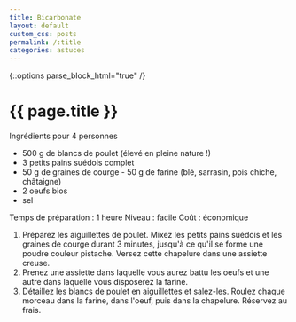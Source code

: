 ```yaml
---
title: Bicarbonate
layout: default
custom_css: posts
permalink: /:title
categories: astuces
---
```


{::options parse_block_html="true" /}

<div id="main" class='content'>

# {{ page.title }}

Ingrédients pour 4 personnes

- 500 g de blancs de poulet (élevé en pleine nature !)
- 3 petits pains suédois complet
- 50 g de graines de courge - 50 g de farine (blé, sarrasin, pois chiche, châtaigne)
- 2 oeufs bios
- sel

Temps de préparation : 1 heure
Niveau : facile
Coût : économique

1. Préparez les aiguillettes de poulet. Mixez les petits pains suédois et les graines de courge durant 3 minutes, jusqu'à ce qu'il se forme une poudre couleur pistache. Versez cette chapelure dans une assiette creuse.
2. Prenez une assiette dans laquelle vous aurez battu les oeufs et une autre dans laquelle vous disposerez la farine.
3. Détaillez les blancs de poulet en aiguillettes et salez-les. Roulez chaque morceau dans la farine, dans l'oeuf, puis dans la chapelure. Réservez au frais.

</div>